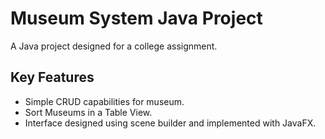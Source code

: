 # Museum System Java Project
A Java project designed for a college assignment.

## Key Features 
- Simple CRUD capabilities for museum.
- Sort Museums in a Table View. 
- Interface designed using scene builder and implemented with JavaFX.

